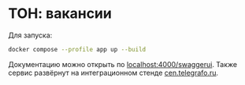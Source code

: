 # ТОН: вакансии

Для запуска:

```sh
docker compose --profile app up --build
```

Документацию можно открыть по [localhost:4000/swaggerui](http://localhost:4000/swaggerui). Также сервис развёрнут на интеграционном стенде [cen.telegrafo.ru](https://cen.telegrafo.ru/swaggerui).
